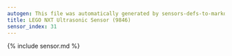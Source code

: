 ```yaml
---
autogen: This file was automatically generated by sensors-defs-to-markdown.py
title: LEGO NXT Ultrasonic Sensor (9846)
sensor_index: 31
---
```


{% include sensor.md %}
